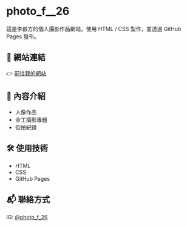 # photo_f__26

這是李啟方的個人攝影作品網站，使用 HTML / CSS 製作，並透過 GitHub Pages 發布。

## 🔗 網站連結
👉 [前往我的網站](https://www.你的網域.com)

## 📸 內容介紹
- 人像作品
- 金工攝影專題
- 街拍紀錄

## 🛠 使用技術
- HTML
- CSS
- GitHub Pages

## 📬 聯絡方式
IG: [@photo_f_26](https://www.instagram.com/photo_f_26/)

